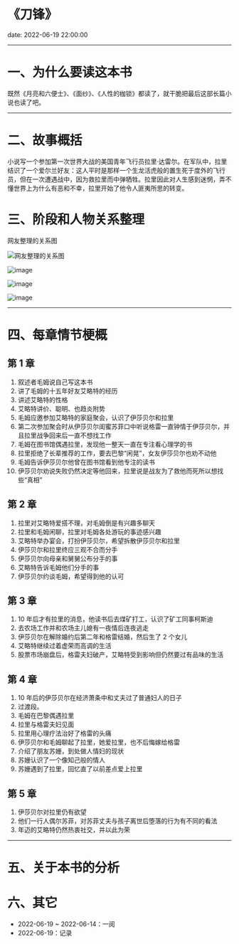 # 《刀锋》

date: 2022-06-19 22:00:00

---

# 一、为什么要读这本书

既然《月亮和六便士》、《面纱》、《人性的枷锁》都读了，就干脆把最后这部长篇小说也读了吧。

---

# 二、故事概括

小说写一个参加第一次世界大战的美国青年飞行员拉里·达雷尔。在军队中，拉里结识了一个爱尔兰好友：这人平时是那样一个生龙活虎般的置生死于度外的飞行员，但在一次遭遇战中，因为救拉里而中弹牺牲。拉里因此对人生感到迷惘，弄不懂世界上为什么有恶和不幸，拉里开始了他令人匪夷所思的转变。

# 三、阶段和人物关系整理

网友整理的关系图

![网友整理的关系图](https://s1.ax1x.com/2022/06/19/Xjm4KA.png)

![image](https://ci.xiaohongshu.com/c7917828-e4e9-5c76-1255-951ed1cf4d85?imageView2/2/w/1080/format/jpg)

![image](https://ci.xiaohongshu.com/d8099835-ba32-df8a-ba0b-c6ac09c79e2a?imageView2/2/w/1080/format/jpg)

![image](https://ci.xiaohongshu.com/dfd2dee1-c145-b40a-67f2-83ac14689539?imageView2/2/w/1080/format/jpg)

---

# 四、每章情节梗概

## 第 1 章

1. 叙述者毛姆说自己写这本书
2. 讲了毛姆的十五年好友艾略特的经历
3. 讲述艾略特的性格
4. 艾略特讲价、聪明、也趋炎附势
5. 毛姆应邀参加艾略特的家庭聚会，认识了伊莎贝尔和拉里
6. 第二次参加聚会时从伊莎贝尔闺蜜苏菲口中听说格雷一直钟情于伊莎贝尔，并且拉里战争回来后一直不想找工作
7. 毛姆在图书馆偶遇拉里，发现他一整天一直在专注看心理学的书
8. 拉里拒绝了长辈推荐的工作，要去巴黎“闲晃”，女友伊莎贝尔也劝不动他
9. 毛姆告诉伊莎贝尔他曾在图书馆看到他专注的读书
10. 伊莎贝尔劝说失败仍然决定等他回来，拉里说是战友为了救他而死所以想找些“真相”

## 第 2 章

1. 拉里对艾略特爱搭不理，对毛姆倒是有兴趣多聊天
2. 拉里和毛姆闲聊，拉里对毛姆各处游玩的事迹感兴趣
3. 艾略特举办宴会，打扮伊莎贝尔，希望拆散伊莎贝尔和拉里
4. 伊莎贝尔和拉里终应三观不合而分手
5. 伊莎贝尔向母亲和舅舅公布分手的事
6. 艾略特告诉毛姆他们分手的事
7. 伊莎贝尔约谈毛姆，希望得到他的认可

## 第 3 章

1. 10 年后才有拉里的消息，他读书后去煤矿打工，认识了矿工同事柯斯迪
2. 去农场工作并和农场主儿媳有一夜情后连夜逃走
3. 伊莎贝尔在解除婚约后第二年和格雷结婚，然后生了 2 个女儿
4. 艾略特继续过着虚荣而高调的生活
5. 股票市场崩盘后，格雷夫妇破产，艾略特受到影响但仍然要过有品味的生活

## 第 4 章

1. 10 年后的伊莎贝尔在经济萧条中和丈夫过了普通妇人的日子
2. 过渡段。
3. 毛姆在巴黎偶遇拉里
4. 拉里与格雷夫妇见面
5. 拉里用心理疗法治好了格雷的头痛
6. 伊莎贝尔和毛姆聊起了拉里，她爱拉里，也不后悔嫁给格雷
7. 介绍了朋友苏姗，到处做人情妇的现状
8. 苏姗认识了一个像知己般的情人
9. 苏姗遇到了拉里，回忆直了以前差点爱上拉里

## 第 5 章

1. 伊莎贝尔对拉里仍有欲望
2. 他们一行人偶尔苏菲，对苏菲丈夫与孩子离世后堕落的行为有不同的看法
3. 年迈的艾略特仍然热衷社交，并以此为荣

---

# 五、关于本书的分析

# 六、其它

- 2022-06-19 ~ 2022-06-14：一阅
- 2022-06-19：记录
